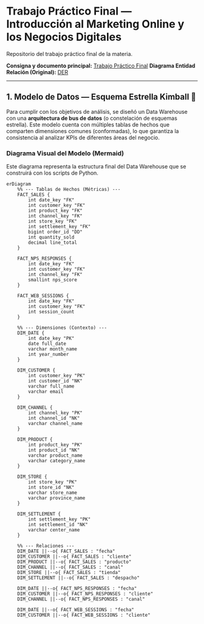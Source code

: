 # Trabajo Práctico Final — Introducción al Marketing Online y los Negocios Digitales

Repositorio del trabajo práctico final de la materia.

**Consigna y documento principal:** [Trabajo Práctico Final](https://docs.google.com/document/d/15RNP3FVqLjO4jzh80AAkK6mUR5DOLqPxLjQxqvdzrYg/edit?usp=sharing)
**Diagrama Entidad Relación (Original):** [DER](./assets/DER.png)

---

## 1. Modelo de Datos — Esquema Estrella Kimball 🧠

Para cumplir con los objetivos de análisis, se diseñó un Data Warehouse con una **arquitectura de bus de datos** (o constelación de esquemas estrella). Este modelo cuenta con múltiples tablas de hechos que comparten dimensiones comunes (conformadas), lo que garantiza la consistencia al analizar KPIs de diferentes áreas del negocio.

### Diagrama Visual del Modelo (Mermaid)

Este diagrama representa la estructura final del Data Warehouse que se construirá con los scripts de Python.

```mermaid
erDiagram
    %% --- Tablas de Hechos (Métricas) ---
    FACT_SALES {
        int date_key "FK"
        int customer_key "FK"
        int product_key "FK"
        int channel_key "FK"
        int store_key "FK"
        int settlement_key "FK"
        bigint order_id "DD"
        int quantity_sold
        decimal line_total
    }

    FACT_NPS_RESPONSES {
        int date_key "FK"
        int customer_key "FK"
        int channel_key "FK"
        smallint nps_score
    }

    FACT_WEB_SESSIONS {
        int date_key "FK"
        int customer_key "FK"
        int session_count
    }

    %% --- Dimensiones (Contexto) ---
    DIM_DATE {
        int date_key "PK"
        date full_date
        varchar month_name
        int year_number
    }

    DIM_CUSTOMER {
        int customer_key "PK"
        int customer_id "NK"
        varchar full_name
        varchar email
    }

    DIM_CHANNEL {
        int channel_key "PK"
        int channel_id "NK"
        varchar channel_name
    }

    DIM_PRODUCT {
        int product_key "PK"
        int product_id "NK"
        varchar product_name
        varchar category_name
    }

    DIM_STORE {
        int store_key "PK"
        int store_id "NK"
        varchar store_name
        varchar province_name
    }

    DIM_SETTLEMENT {
        int settlement_key "PK"
        int settlement_id "NK"
        varchar center_name
    }

    %% --- Relaciones ---
    DIM_DATE ||--o{ FACT_SALES : "fecha"
    DIM_CUSTOMER ||--o{ FACT_SALES : "cliente"
    DIM_PRODUCT ||--o{ FACT_SALES : "producto"
    DIM_CHANNEL ||--o{ FACT_SALES : "canal"
    DIM_STORE ||--o{ FACT_SALES : "tienda"
    DIM_SETTLEMENT ||--o{ FACT_SALES : "despacho"

    DIM_DATE ||--o{ FACT_NPS_RESPONSES : "fecha"
    DIM_CUSTOMER ||--o{ FACT_NPS_RESPONSES : "cliente"
    DIM_CHANNEL ||--o{ FACT_NPS_RESPONSES : "canal"

    DIM_DATE ||--o{ FACT_WEB_SESSIONS : "fecha"
    DIM_CUSTOMER ||--o{ FACT_WEB_SESSIONS : "cliente"